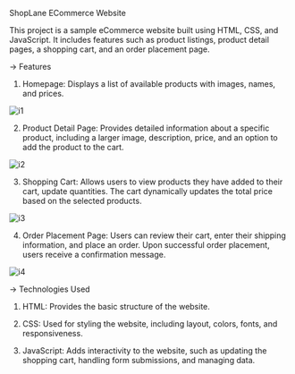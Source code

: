 ShopLane ECommerce Website

This project is a sample eCommerce website built using HTML, CSS, and JavaScript. It includes features such as product listings, product detail pages, a shopping cart, and an order placement page.


-> Features

   
1) Homepage: Displays a list of available products with images, names, and prices.

 

![i1](https://github.com/user-attachments/assets/253e4658-5159-4585-9d16-83b08b1b42e8)
 


2) Product Detail Page: Provides detailed information about a specific product, including a larger image, description, price, and an option to add the product to the cart.

 
 
 ![i2](https://github.com/user-attachments/assets/816494fb-2c62-40c8-a930-3ec70dfc3050)



3) Shopping Cart: Allows users to view products they have added to their cart, update quantities. The cart dynamically updates the total price based on the selected products.


 
 ![i3](https://github.com/user-attachments/assets/a6fa2cbe-a2e1-48cf-bde1-f88e255970de)



4) Order Placement Page: Users can review their cart, enter their shipping information, and place an order. Upon successful order placement, users receive a confirmation message.

   

 ![i4](https://github.com/user-attachments/assets/cdb69549-8a52-4ead-bf64-4c7ee55bc46d)







-> Technologies Used

   
1) HTML: Provides the basic structure of the website.


2) CSS: Used for styling the website, including layout, colors, fonts, and responsiveness.


3) JavaScript: Adds interactivity to the website, such as updating the shopping cart, handling form submissions, and managing data.
